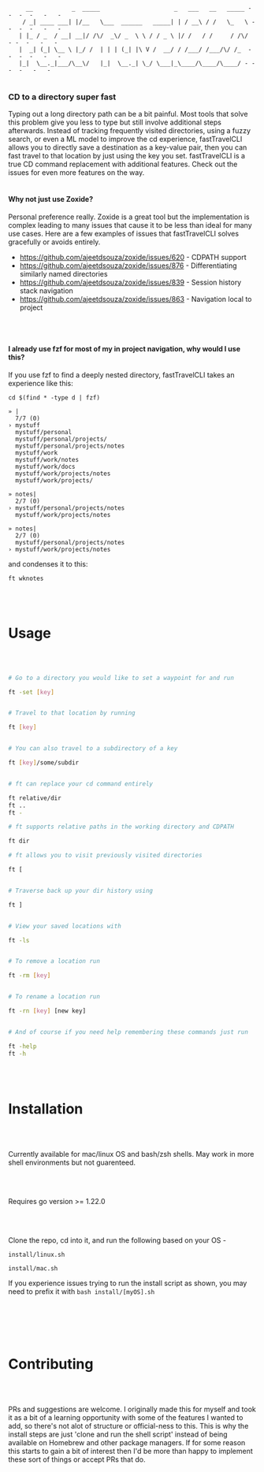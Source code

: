 

<!--- <h1>fastTravelCLI</h1> --->
```
     __           _  _____                     _   ___   __   _____ - -  -  -   -   -
    / _| ____ ___| |/__   \___  ______   _____| | / __\ / /   \_   \ - -  -  -   -   -
   | |_ / _  / __| __|/ /\/  _\/ _  \ \ / / _ \ |/ /   / /     / /\/  - -  -   -   -
   |  _| (_| \__ \ |_/ /  | | | (_| |\ V /  __/ / /___/ /___/\/ /_  - -  -  -   -   -
   |_|  \__._|___/\__\/   |_|  \__._| \_/ \___|_\____/\____/\____/ - -  -  -   -   -
                                                                    
```

<h3>CD to a directory super fast</h4>

Typing out a long directory path can be a bit painful. Most tools that solve this problem give you less to type but still involve additional steps afterwards. 
Instead of tracking frequently visited directories, using a fuzzy search, or even a ML model to improve the cd experience, fastTravelCLI allows you to directly save a destination as a key-value pair, then you can fast travel to that location by just using the key you set. 
fastTravelCLI is a true CD command replacement with additional features. Check out the issues for even more features on the way.
<br></br>

<h4>Why not just use Zoxide?</h4>
Personal preference really.
Zoxide is a great tool but the implementation is complex leading to many issues that cause it to be less than ideal for many use cases.
Here are a few examples of issues that fastTravelCLI solves gracefully or avoids entirely.

- https://github.com/ajeetdsouza/zoxide/issues/620 - CDPATH support
- https://github.com/ajeetdsouza/zoxide/issues/876 - Differentiating similarly named directories
- https://github.com/ajeetdsouza/zoxide/issues/839 - Session history stack navigation
- https://github.com/ajeetdsouza/zoxide/issues/863 - Navigation local to project

<br></br>

<h4>I already use fzf for most of my in project navigation, why would I use this?</h4>

If you use fzf to find a deeply nested directory, fastTravelCLI takes an experience like this: 
```
cd $(find * -type d | fzf)
```
```
» |
  7/7 (0)
› mystuff
  mystuff/personal
  mystuff/personal/projects/
  mystuff/personal/projects/notes
  mystuff/work
  mystuff/work/notes
  mystuff/work/docs
  mystuff/work/projects/notes
  mystuff/work/projects/
```
```
» notes|
  2/7 (0)
› mystuff/personal/projects/notes
  mystuff/work/projects/notes
```
```
» notes|
  2/7 (0)
  mystuff/personal/projects/notes
› mystuff/work/projects/notes
```
and condenses it to this:
```
ft wknotes
```
<br></br>



<h1>Usage</h1>
<br></br>

```bash
# Go to a directory you would like to set a waypoint for and run 

ft -set [key]


# Travel to that location by running

ft [key]


# You can also travel to a subdirectory of a key

ft [key]/some/subdir


# ft can replace your cd command entirely

ft relative/dir
ft ..
ft -

# ft supports relative paths in the working directory and CDPATH

ft dir

# ft allows you to visit previously visited directories

ft [


# Traverse back up your dir history using 

ft ]


# View your saved locations with 

ft -ls


# To remove a location run

ft -rm [key]


# To rename a location run

ft -rn [key] [new key]


# And of course if you need help remembering these commands just run

ft -help
ft -h
```
<br></br>


<h1>Installation</h1>
<br></br>

Currently available for mac/linux OS and bash/zsh shells. May work in more shell environments but not guarenteed.

<br></br>

Requires go version >= 1.22.0

<br></br>

Clone the repo, cd into it, and run the following based on your OS - 

```
install/linux.sh
```
```
install/mac.sh
```


If you experience issues trying to run the install script as shown, you may need to prefix it with ```bash install/[myOS].sh```

<br></br>
<br></br>

<h1>Contributing</h1>
<br></br>

PRs and suggestions are welcome. I originally made this for myself and took it as a bit of a learning opportunity with some of the features I wanted to add, so there's not alot of structure or official-ness to this. This is why the install steps are just 'clone and run the shell script' instead of being available on Homebrew and other package managers. If for some reason this starts to gain a bit of interest then I'd be more than happy to implement these sort of things or accept PRs that do.

